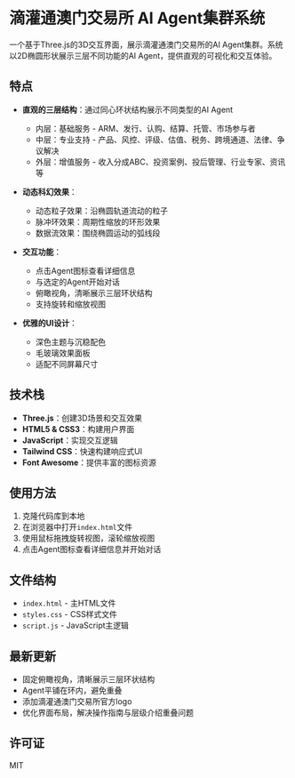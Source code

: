 # 滴灌通澳门交易所 AI Agent集群系统

一个基于Three.js的3D交互界面，展示滴灌通澳门交易所的AI Agent集群。系统以2D椭圆形状展示三层不同功能的AI Agent，提供直观的可视化和交互体验。

## 特点

- **直观的三层结构**：通过同心环状结构展示不同类型的AI Agent
  - 内层：基础服务 - ARM、发行、认购、结算、托管、市场参与者
  - 中层：专业支持 - 产品、风控、评级、估值、税务、跨境通道、法律、争议解决
  - 外层：增值服务 - 收入分成ABC、投资案例、投后管理、行业专家、资讯等

- **动态科幻效果**：
  - 动态粒子效果：沿椭圆轨道流动的粒子
  - 脉冲环效果：周期性缩放的环形效果
  - 数据流效果：围绕椭圆运动的弧线段

- **交互功能**：
  - 点击Agent图标查看详细信息
  - 与选定的Agent开始对话
  - 俯瞰视角，清晰展示三层环状结构
  - 支持旋转和缩放视图

- **优雅的UI设计**：
  - 深色主题与沉稳配色
  - 毛玻璃效果面板
  - 适配不同屏幕尺寸

## 技术栈

- **Three.js**：创建3D场景和交互效果
- **HTML5 & CSS3**：构建用户界面
- **JavaScript**：实现交互逻辑
- **Tailwind CSS**：快速构建响应式UI
- **Font Awesome**：提供丰富的图标资源

## 使用方法

1. 克隆代码库到本地
2. 在浏览器中打开`index.html`文件
3. 使用鼠标拖拽旋转视图，滚轮缩放视图
4. 点击Agent图标查看详细信息并开始对话

## 文件结构

- `index.html` - 主HTML文件
- `styles.css` - CSS样式文件
- `script.js` - JavaScript主逻辑

## 最新更新

- 固定俯瞰视角，清晰展示三层环状结构
- Agent平铺在环内，避免重叠
- 添加滴灌通澳门交易所官方logo
- 优化界面布局，解决操作指南与层级介绍重叠问题

## 许可证

MIT
